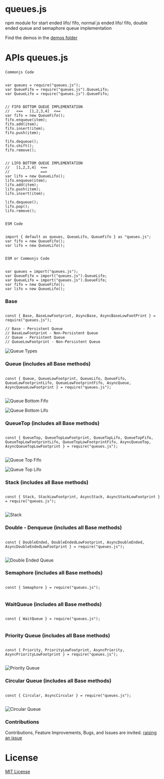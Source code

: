 # queues.js

npm module for start ended lifo/ fifo, normal js ended lifo/ fifo, double ended queue and semaphore queue implementation

Find the demos in the [demos folder](./demos)

# APIs queues.js

###

`Commonjs Code`

```

var queues = require("queues.js");
var QueueFifo = require("queues.js").QueueLifo;
var QueueLifo = require("queues.js").QueueFifo;


// FIFO BOTTOM QUEUE IMPLEMENTATION
//   <==   [1,2,3,4]  <==
var fifo = new QueueFifo();
fifo.enqueue(item);
fifo.add(item);
fifo.insert(item);
fifo.push(item);

fifo.dequeue();
fifo.shift();
fifo.remove();


// LIFO BOTTOM QUEUE IMPLEMENTATION
//   [1,2,3,4]  <==
//              ==>
var lifo = new QueueLifo();
lifo.enqueue(item);
lifo.add(item);
lifo.push(item);
lifo.insert(item);

lifo.dequeue();
lifo.pop();
lifo.remove();


```

`ESM Code`

```

import { default as queues, QueueLifo, QueueFifo } as "queues.js";
var fifo = new QueueFifo();
var lifo = new QueueLifo();


```

`ESM or Commonjs Code`

```

var queues = import("queues.js");
var QueueFifo = import("queues.js").QueueLifo;
var QueueLifo = import("queues.js").QueueFifo;
var fifo = new QueueFifo();
var lifo = new QueueLifo();

```

### Base

```

const { Base, BaseLowFootprint, AsyncBase, AsyncBaseLowFootPrint } = require("queues.js");

// Base - Persistent Queue
// BaseLowFootprint - Non-Persistent Queue
// Queue - Persistent Queue
// QueueLowFootprint - Non-Persistent Queue

```


![Queue Types](./docs/architecture/Queue%20Types.jpg)



### Queue (includes all Base methods)

```

const { Queue, QueueLowFootprint, QueueLifo, QueueFifo, QueueLowFootprintLifo, QueueLowFootprintFifo, AsyncQueue, AsyncQueueLowFootprint } = require("queues.js");


```


![Queue Bottom Fifo](./docs/architecture/Bottom%20Queues%20-%20Fifo.jpg)


![Queue Bottom Lifo](./docs/architecture/Bottom%20Queues%20-%20Lifo.jpg)


### QueueTop (includes all Base methods)

```

const { QueueTop, QueueTopLowFootprint, QueueTopLifo, QueueTopFifo, QueueTopLowFootprintLifo, QueueTopLowFootprintFifo, AsyncQueueTop, AsyncQueueTopLowFootprint } = require("queues.js");


```


![Queue Top Fifo](./docs/architecture/Top%20Queues%20-%20Fifo.jpg)


![Queue Top Lifo](./docs/architecture/Top%20Queues%20-%20Lifo.jpg)


### Stack (includes all Base methods)


```

const { Stack, StackLowFootprint, AsyncStack, AsyncStackLowFootprint } = require("queues.js");


```


![Stack](./docs/architecture/Stack.jpg)


### Double - Denqueue (includes all Base methods)

```

const { DoubleEnded, DoubleEndedLowFootprint, AsyncDoubleEnded, AsyncDoubleEndedLowFootprint } = require("queues.js");


```


![Double Ended Queue](./docs/architecture/Double%20Ended%20Queues.jpg)


### Semaphore (includes all Base methods)

```

const { Semaphore } = require("queues.js");


```

### WaitQueue (includes all Base methods)

```

const { WaitQueue } = require("queues.js");


```


### Priority Queue (includes all Base methods)

```

const { Priority, PriorityLowFootprint, AsyncPriority, AsyncPriorityLowFootprint } = require("queues.js");


```


![Priority Queue](./docs/architecture/Priority%20Queues.jpg)


### Circular Queue (includes all Base methods)

```

const { Circular, AsyncCircular } = require("queues.js");


```


![Circular Queue](./docs/architecture/Circular%20Queues.jpg)



### Contributions

Contributions, Feature Improvements, Bugs, and Issues are invited. [raising an issue](https://github.com/ganeshkbhat/apis-hasher/issues)


# License

[MIT License](./LICENSE)
